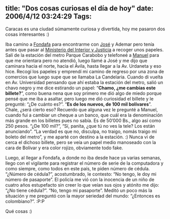 title: "Dos cosas curiosas el día de hoy"
date: 2006/4/12 03:24:29
Tags: 
---
<p>Caracas es una ciudad súmamente curiosa y divertida, hoy me pasaron dos cosas interesantes :)</p>

<p>Iba camino a <a target="_blank" href="http://www.fondafa.gov.ve/">Fondafa</a> para encontrarme con <a target="_blank" href="http://www.bureado.com.ve">José</a> y Ademar pero tenía antes que pasar al <a target="_blank" href="http://www.mij.gov.ve/">Ministerio del Interior y Justicia</a> a recoger unos papeles. Salí de la estación del metro Parque Carabobo y telefoneé a <a target="_blank" href="http://mannyto.unplug.org.ve">Manuel</a> para que me orientara pero no atendió, luego llamé a José y me dijo que caminara hacia el norte, hacia el Ávila, hasta llegar a la Av. Urdaneta y eso hice. Recogí los papeles y emprendí mi camino de regreso por una zona de comercios que luego supe que se llamaba La Candelaria. Cuando di vuelta en Av. Universidad pensando que ahí estaba la estación del metro, salió un chavo negro y me dice estirando un papel: &#8220;<strong>Chamo, ¿me cambias este billete?</strong>&#8221;, como buena nena que soy primero me dió algo de miedo porque pensé que me iba a asaltar, pero luego me dió curiosidad el billete y le pregunté: &#8220;¿De cuánto es?&#8221;. &#8220;<strong>Es de los nuevos, de 100 mil bolívares</strong>&#8221;. Chale, ¿será cierto eso? Recuerdo que alguna vez le pregunté a Manuel, cuando fui a cambiar un cheque a un banco, que cuál era la denominación más grande en los billetes pues no sabía. Es de 50&#8217;000 Bs., algo así como 250 pesos. &#8220;¿De 100 mil?&#8221;, &#8220;Sí, panita, ¿que tú no ves la tele? Los están anunciando&#8221;. &#8220;La verdad es que no, disculpa, no traigo, nomás traigo mi boleto del metro&#8221;, y me aparté con destino a la estación. :) Nunca vi de cerca el dichoso billete, pero se veía un papel medio manoseado con la cara de Bolívar y era color rojizo, obviamente todo fake.</p>

<p>Luego, al llegar a Fondafa, a donde no iba desde hace ya varias semanas, llego con el vigilante para registrar el número de serie de la computadora y como siempre, como todos en este país, te piden número de cédula. &#8220;¿Número de cédula?&#8221;, acostumbrado, le contesto: &#8220;No tengo, le doy mi número de pasaporte&#8221;. El policía me vió con la inocencia de un niño de cuatro años estupefacto sin creer lo que veían sus ojos y atónito me dijo: &#8220;¿No tiene cédula?&#8221;. &#8220;No, tengo mi pasaporte&#8221;. Meditó un poco más la situación y me preguntó con la mayor seriedad del mundo: &#8220;¿Entonces es colombiano?&#8221;. :P:P</p>

<p>Qué cosas :)</p>
